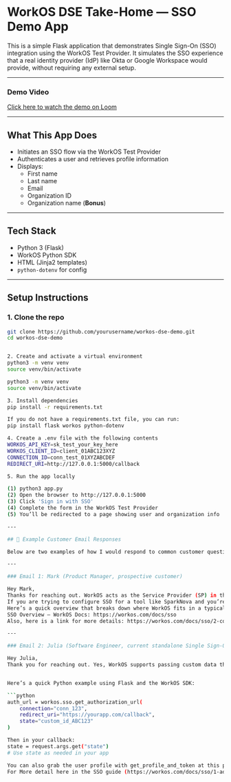 # WorkOS DSE Take-Home — SSO Demo App

This is a simple Flask application that demonstrates Single Sign-On (SSO) integration using the WorkOS Test Provider. It simulates the SSO experience that a real identity provider (IdP) like Okta or Google Workspace would provide, without requiring any external setup.

---

### Demo Video

[Click here to watch the demo on Loom](https://www.loom.com/share/2a373e014e2b464c8b95b13cd84aa5d9?sid=2100c5a6-7b45-4500-b63a-44e4ad35a6f7)

---

## What This App Does

- Initiates an SSO flow via the WorkOS Test Provider
- Authenticates a user and retrieves profile information
- Displays:
  -  First name
  -  Last name
  -  Email
  -  Organization ID
  -  Organization name (**Bonus**)

---

## Tech Stack

- Python 3 (Flask)
- WorkOS Python SDK
- HTML (Jinja2 templates)
- `python-dotenv` for config

---

## Setup Instructions

### 1. Clone the repo

```bash
git clone https://github.com/yourusername/workos-dse-demo.git
cd workos-dse-demo


2. Create and activate a virtual environment
python3 -m venv venv
source venv/bin/activate

python3 -m venv venv
source venv/bin/activate

3. Install dependencies
pip install -r requirements.txt

If you do not have a requirements.txt file, you can run:
pip install flask workos python-dotenv

4. Create a .env file with the following contents
WORKOS_API_KEY=sk_test_your_key_here
WORKOS_CLIENT_ID=client_01ABC123XYZ
CONNECTION_ID=conn_test_01XYZABCDEF
REDIRECT_URI=http://127.0.0.1:5000/callback

5. Run the app locally

(1) python3 app.py
(2) Open the browser to http://127.0.0.1:5000
(3) Click 'Sign in with SSO' 
(4) Complete the form in the WorkOS Test Provider
(5) You’ll be redirected to a page showing user and organization info

---

## 📨 Example Customer Email Responses

Below are two examples of how I would respond to common customer questions in a Developer Success Engineer role.

---

### Email 1: Mark (Product Manager, prospective customer)

Hey Mark,  
Thanks for reaching out. WorkOS acts as the Service Provider (SP) in the SAML flow, not the Identity Provider (IdP). That’s why you won’t see any IdP metadata XML coming from WorkOS. Instead, you would need to connect an external IdP (like Okta, Azure AD, or others) by uploading your metadata to WorkOS.  
If you are trying to configure SSO for a tool like SparkNova and you’re looking to have WorkOS act as the IdP in the middle, that setup likely won’t align with how WorkOS is designed. In that case, SparkNova would be the SP, and you would connect your IdP directly to them. WorkOS would not sit between the two.  
Here’s a quick overview that breaks down where WorkOS fits in a typical SAML setup:  
SSO Overview – WorkOS Docs: https://workos.com/docs/sso  
Also, here is a link for more details: https://workos.com/docs/sso/2-configure-a-redirect-uri/identity-provider-initiated-sso

---

### Email 2: Julia (Software Engineer, current standalone Single Sign-On customer)

Hey Julia,  
Thank you for reaching out. Yes, WorkOS supports passing custom data through the SSO flow using the state parameter. It’s included in your initial auth request and returned to your app after authentication. This is perfect for things like tracking IDs or internal references.


Here’s a quick Python example using Flask and the WorkOS SDK:

```python
auth_url = workos.sso.get_authorization_url(
    connection="conn_123",
    redirect_uri="https://yourapp.com/callback",
    state="custom_id_ABC123"
)

Then in your callback:
state = request.args.get("state")
# Use state as needed in your app

You can also grab the user profile with get_profile_and_token at this point.
For More detail here in the SSO guide (https://workos.com/docs/sso/1-add-sso-to-your-app/add-a-callback-endpoint).
